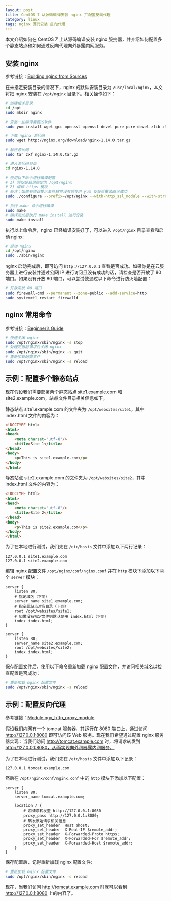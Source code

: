 ```yaml
---
layout: post
title: CentOS 7 从源码编译安装 nginx 并配置反向代理
category: linux
tags: nginx 源码安装 反向代理
---
```


本文介绍如何在 CentOS 7 上从源码编译安装 nginx 服务器，并介绍如何配置多个静态站点和如何通过反向代理向外暴露内网服务。

<!--more-->

## 安装 nginx

参考链接：[Building nginx from Sources](http://nginx.org/en/docs/configure.html)

在未指定安装目录的情况下，nginx 的默认安装目录为 `/usr/local/nginx`，本文将把 nginx 安装在 `/opt/nginx` 目录下。相关操作如下：

```bash
# 创建相关目录
cd /opt
sudo mkdir nginx

# 安装一些编译需要的软件
sudo yum install wget gcc openssl openssl-devel pcre pcre-devel zlib zlib-devel

# 下载 nginx 源代码
sudo wget http://nginx.org/download/nginx-1.14.0.tar.gz

# 解压源代码
sudo tar zxf nginx-1.14.0.tar.gz

# 进入源代码目录
cd nginx-1.14.0

# 使用以下命令进行编译配置
# 1) 将安装目录指定为 /opt/nginx
# 2) 编译 https 模块
# 备注：如果有错误提示某些软件没有则使用 yum 安装后重试直至成功
sudo ./configure --prefix=/opt/nginx --with-http_ssl_module --with-stream --with-stream_ssl_module

# 执行 make 命令进行编译
sudo make
# 编译完成后执行 make install 进行安装
sudo make install
```

执行以上命令后，nginx 已经编译安装好了，可以进入 `/opt/nginx` 目录查看和启动 nginx:

```bash
# 启动 nginx
cd /opt/nginx
sudo ./sbin/nginx
```

nginx 启动完成后，即可访问 `http://127.0.0.1` 查看是否成功。如果你是在云服务器上进行安装并通过公网 IP 进行访问且没有成功的话，请检查是否开放了 80 端口。如果没有开放 80 端口，可以尝试使通过以下命令进行防火墙配置：

```bash
# 开放系统 80 端口
sudo firewall-cmd --permanent --zone=public --add-service=http
sudo systemctl restart firewalld
```

## nginx 常用命令

参考链接：[Beginner’s Guide](http://nginx.org/en/docs/beginners_guide.html)

```bash
# 快速关闭 nginx
sudo /opt/nginx/sbin/nginx -s stop
# 处理完当前请求后关闭 nginx
sudo /opt/nginx/sbin/nginx -s quit
# 重新加载配置文件
sudo /opt/nginx/sbin/nginx -s reload
```

## 示例：配置多个静态站点

现在假设我们需要部署两个静态站点 site1.example.com 和 site2.example.com，站点文件目录相关信息如下。

静态站点 site1.example.com 的文件夹为 `/opt/websites/site1`，其中 index.html 文件的内容为：

```html
<!DOCTYPE html>
<html>
<head>
    <meta charset="utf-8"/>
    <title>Site 1</title>
</head>
<body>
    <p>This is site1.example.com</p>
</body>
</html>
```

静态站点 site2.example.com 的文件夹为 `/opt/websites/site2`，其中 index.html 文件的内容为：

```html
<!DOCTYPE html>
<html>
<head>
    <meta charset="utf-8"/>
    <title>Site 2</title>
</head>
<body>
    <p>This is site2.example.com</p>
</body>
</html>
```

为了在本地进行测试，我们先在 `/etc/hosts` 文件中添加以下两行记录：

```
127.0.0.1 site1.example.com
127.0.0.1 site2.example.com
```

编辑 nginx 配置文件 `/opt/nginx/conf/nginx.conf` 并在 `http` 模块下添加以下两个 `server` 模块：

```
server {
    listen 80;
    # 指定域名（下同）
    server_name site1.example.com;
    # 指定此站点对应目录（下同）
    root /opt/websites/site1;
    # 如果没有指定文件则默认使用 index.html（下同）
    index index.html;
}

server {
    listen 80;
    server_name site2.example.com;
    root /opt/websites/site2;
    index index.html;
}
```

保存配置文件后，使用以下命令重新加载 nginx 配置文件，并访问相关域名以检查配置是否成功：

```bash
# 重新加载 nginx 配置文件
sudo /opt/nginx/sbin/nginx -s reload
```

## 示例：配置反向代理

参考链接：[Module ngx_http_proxy_module](http://nginx.org/en/docs/http/ngx_http_proxy_module.html)

假设我们内网有一个 tomcat 服务器，其运行在 8080 端口上，通过访问 http://127.0.0.1:8080 即可访问该 Web 服务。现在我们希望通过配置 nginx 服务器实现：当我们访问 http://tomcat.example.com 时，将请求转发到 http://127.0.0.1:8080，从而实现向外网暴露内网服务。

为了在本地进行测试，我们先在 `/etc/hosts` 文件中添加以下记录：

```
127.0.0.1 tomcat.example.com
```

然后在 `/opt/nginx/conf/nginx.conf` 中的 `http` 模块下添加以下配置：

```
server {
    listen 80;
    server_name tomcat.example.com;

    location / {
        # 将请求转发至 http://127.0.0.1:8080
        proxy_pass http://127.0.0.1:8080;
        # 转发原始请求相关信息
        proxy_set_header  Host $host;
        proxy_set_header  X-Real-IP $remote_addr;
        proxy_set_header  X-Forwarded-Proto https;
        proxy_set_header  X-Forwarded-For $remote_addr;
        proxy_set_header  X-Forwarded-Host $remote_addr;
    }
}
```

保存配置后，记得重新加载 nginx 配置文件:

```bash
# 重新加载 nginx 配置文件
sudo /opt/nginx/sbin/nginx -s reload
```

现在，当我们访问 http://tomcat.example.com 时就可以看到 http://127.0.0.1:8080 上的内容了。
